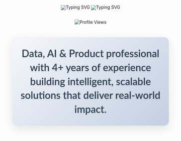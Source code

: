 <div align="center" style="line-height: 1; padding: 0; margin: 0;">
  <img src="https://readme-typing-svg.herokuapp.com?font=Fira+Code&weight=500&size=28&pause=1000&color=00D4FF&center=true&vCenter=true&width=600&height=100&lines=Data+%26+AI+Professional;Product+Builder;Problem+Solver;Innovation+Enthusiast" alt="Typing SVG" style="margin: 0; padding: 0;" />
  <img src="https://readme-typing-svg.herokuapp.com?font=Fira+Code&weight=500&size=20&pause=1000&color=00D4FF&center=true&vCenter=true&width=600&height=50&lines=Ready+to+collaborate+on+exciting+projects!;Let's+build+something+amazing+together!" alt="Typing SVG" style="margin: -20px 0 10px 0; padding: 0;" />
</div>
<div align="center" style="margin: 20px 0;">
  <img src="https://komarev.com/ghpvc/?username=sridharmalladi&style=for-the-badge&color=0077B5&label=Profile+Views&labelColor=1e90ff" alt="Profile Views" />
</div>

<div align="center" style="margin: 40px 0; padding: 30px 20px; background: linear-gradient(135deg, #f5f7fa 0%, #c3cfe2 100%); border-radius: 15px; box-shadow: 0 10px 30px rgba(0, 0, 0, 0.1);">
  <h2 style="font-family: 'Lato', -apple-system, BlinkMacSystemFont, 'Segoe UI', Roboto, sans-serif; font-size: 32px; font-weight: 600; color: #2c3e50; line-height: 1.4; max-width: 900px; margin: 0 auto; text-shadow: 0 2px 4px rgba(0, 0, 0, 0.1);">
    Data, AI & Product professional with 4+ years of experience building intelligent, scalable solutions that deliver real-world impact.
  </h2>
</div>
</div>